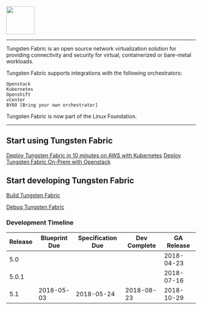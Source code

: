 <img src="https://github.com/tungstenfabric/website/raw/master/TungstenFabric_Gradient_RGB-03.png" height="75">

----

Tungsten Fabric is an open source network virtualization solution for
providing connectivity and security for virtual, containerized or 
bare-metal workloads.

Tungsten Fabric supports integrations with the following orchestrators:
```
Openstack
Kubernetes
Openshift
vCenter
BYOO [Bring your own orchestrator]
```

Tungsten Fabric is now part of the Linux Foundation.


---

## Start using Tungsten Fabric
[Deploy Tungsten Fabric in 10 minutes on AWS with Kubernetes]
[Deploy Tungsten Fabric On-Prem with Openstack]

## Start developing Tungsten Fabric
[Build Tungsten Fabric]

[Debug Tungsten Fabric]

### Development Timeline

| Release | Blueprint Due | Specification Due | Dev Complete | GA Release |
| ------- | ------------- | ----------------- | ------------ | ---------- |
|   5.0   |               |                   |              | 2018-04-23 |
|  5.0.1  |               |                   |              | 2018-07-16 |
|   5.1   |  2018-05-03   |     2018-05-24    |  2018-08-23  | 2018-10-29 |

[(LFN)]: https://www.linuxfoundation.org/projects/networking/
[Deploy Tungsten Fabric in 10 minutes on AWS with Kubernetes]: https://github.com/tungstenfabric/website/wiki/Tungsten-Fabric:-10-minute-deployment-with-k8s-on-AWS
[Deploy Tungsten Fabric On-Prem with Openstack]: https://github.com/Juniper/contrail-ansible-deployer/wiki/Contrail-with-Kolla-Ocata
[Build Tungsten Fabric]: https://github.com/Juniper/contrail-dev-env
[Debug Tungsten Fabric]: https://github.com/Juniper/contrail-ansible-deployer/wiki/Debugging-contrail-code-in-contrail-microservices


